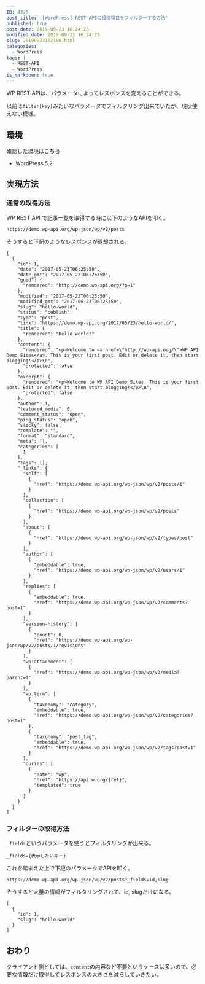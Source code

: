 ```yaml
---
ID: 4326
post_title: '[WordPress] REST APIの投稿項目をフィルターする方法'
published: true
post_date: 2019-09-23 16:24:23
modified_date: 2019-09-23 16:24:23
slug: 20190923162100.html
categories: |
  - WordPress
tags: |
  - REST-API
  - WordPress
is_markdown: true
---
```

WP REST APIは、パラメータによってレスポンスを変えることができる。

以前は`filter[key]`みたいなパラメータでフィルタリング出来ていたが、現状使えない模様。


## 環境

確認した環境はこちら

- WordPress 5.2


## 実現方法

### 通常の取得方法

WP REST API で記事一覧を取得する時に以下のようなAPIを叩く。

```
https://demo.wp-api.org/wp-json/wp/v2/posts
```

そうすると下記のようなレスポンスが返却される。

```language-json
[
  {
    "id": 1,
    "date": "2017-05-23T06:25:50",
    "date_gmt": "2017-05-23T06:25:50",
    "guid": {
      "rendered": "http://demo.wp-api.org/?p=1"
    },
    "modified": "2017-05-23T06:25:50",
    "modified_gmt": "2017-05-23T06:25:50",
    "slug": "hello-world",
    "status": "publish",
    "type": "post",
    "link": "https://demo.wp-api.org/2017/05/23/hello-world/",
    "title": {
      "rendered": "Hello world!"
    },
    "content": {
      "rendered": "<p>Welcome to <a href=\"http://wp-api.org/\">WP API Demo Sites</a>. This is your first post. Edit or delete it, then start blogging!</p>\n",
      "protected": false
    },
    "excerpt": {
      "rendered": "<p>Welcome to WP API Demo Sites. This is your first post. Edit or delete it, then start blogging!</p>\n",
      "protected": false
    },
    "author": 1,
    "featured_media": 0,
    "comment_status": "open",
    "ping_status": "open",
    "sticky": false,
    "template": "",
    "format": "standard",
    "meta": [],
    "categories": [
      1
    ],
    "tags": [],
    "_links": {
      "self": [
        {
          "href": "https://demo.wp-api.org/wp-json/wp/v2/posts/1"
        }
      ],
      "collection": [
        {
          "href": "https://demo.wp-api.org/wp-json/wp/v2/posts"
        }
      ],
      "about": [
        {
          "href": "https://demo.wp-api.org/wp-json/wp/v2/types/post"
        }
      ],
      "author": [
        {
          "embeddable": true,
          "href": "https://demo.wp-api.org/wp-json/wp/v2/users/1"
        }
      ],
      "replies": [
        {
          "embeddable": true,
          "href": "https://demo.wp-api.org/wp-json/wp/v2/comments?post=1"
        }
      ],
      "version-history": [
        {
          "count": 0,
          "href": "https://demo.wp-api.org/wp-json/wp/v2/posts/1/revisions"
        }
      ],
      "wp:attachment": [
        {
          "href": "https://demo.wp-api.org/wp-json/wp/v2/media?parent=1"
        }
      ],
      "wp:term": [
        {
          "taxonomy": "category",
          "embeddable": true,
          "href": "https://demo.wp-api.org/wp-json/wp/v2/categories?post=1"
        },
        {
          "taxonomy": "post_tag",
          "embeddable": true,
          "href": "https://demo.wp-api.org/wp-json/wp/v2/tags?post=1"
        }
      ],
      "curies": [
        {
          "name": "wp",
          "href": "https://api.w.org/{rel}",
          "templated": true
        }
      ]
    }
  }
]
```

### フィルターの取得方法

`_fields`というパラメータを使うとフィルタリングが出来る。

```
_fields={表示したいキー}
```

これを踏まえた上で下記のパラメータでAPIを叩く。

```
https://demo.wp-api.org/wp-json/wp/v2/posts?_fields=id,slug
```

そうすると大量の情報がフィルタリングされて、id, slugだけになる。

```language-json
[
  {
    "id": 1,
    "slug": "hello-world"
  }
]
```

## おわり

クライアント側としては、`content`の内容など不要というケースは多いので、必要な情報だけ取得してレスポンスの大きさを減らしていきたい。